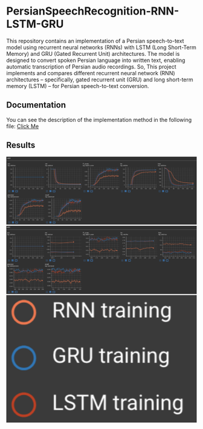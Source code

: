 
# PersianSpeechRecognition-RNN-LSTM-GRU

This repository contains an implementation of a Persian speech-to-text model using recurrent neural networks (RNNs) with LSTM (Long Short-Term Memory) and GRU (Gated Recurrent Unit) architectures. The model is designed to convert spoken Persian language into written text, enabling automatic transcription of Persian audio recordings.
So, This project implements and compares different recurrent neural network (RNN) architectures – specifically, gated recurrent unit (GRU) and long short-term memory (LSTM) – for Persian speech-to-text conversion.


## Documentation

You can see the description of the implementation method in the following file:
[Click Me](https://github.com/kiananvari/PersianSpeechRecognition-RNN-LSTM-GRU/raw/main/Documentation.pdf)


## Results

![App Screenshot](https://raw.githubusercontent.com/kiananvari/PersianSpeechRecognition-RNN-LSTM-GRU/main/Results/1.png)
![App Screenshot](https://raw.githubusercontent.com/kiananvari/PersianSpeechRecognition-RNN-LSTM-GRU/main/Results/2.png)
![App Screenshot](https://raw.githubusercontent.com/kiananvari/PersianSpeechRecognition-RNN-LSTM-GRU/main/Results/3.png)


